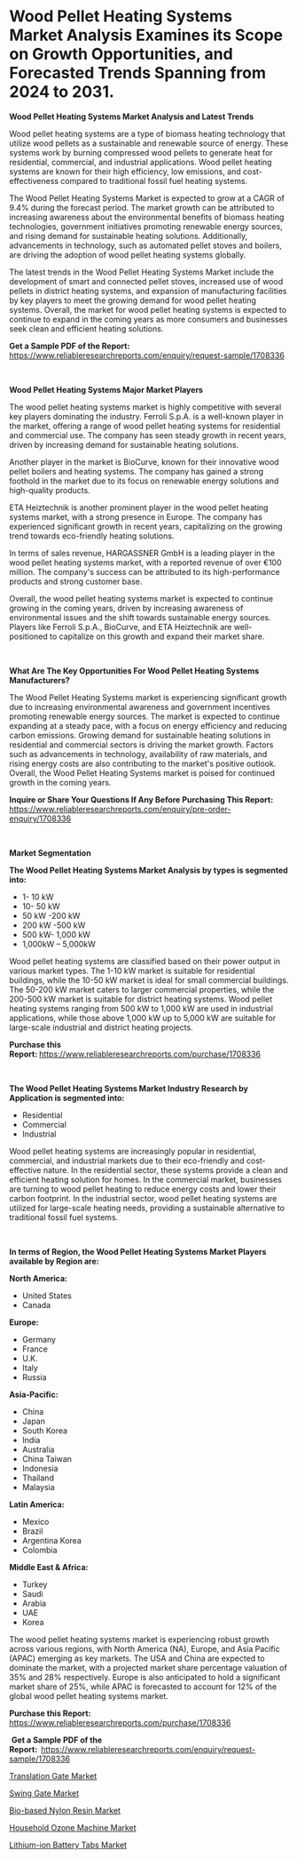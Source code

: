 <p><h1>Wood Pellet Heating Systems Market Analysis Examines its Scope on Growth Opportunities, and Forecasted Trends Spanning from 2024 to 2031.</h1></p><p><strong>Wood Pellet Heating Systems Market Analysis and Latest Trends</strong></p>
<p><p>Wood pellet heating systems are a type of biomass heating technology that utilize wood pellets as a sustainable and renewable source of energy. These systems work by burning compressed wood pellets to generate heat for residential, commercial, and industrial applications. Wood pellet heating systems are known for their high efficiency, low emissions, and cost-effectiveness compared to traditional fossil fuel heating systems.</p><p>The Wood Pellet Heating Systems Market is expected to grow at a CAGR of 9.4% during the forecast period. The market growth can be attributed to increasing awareness about the environmental benefits of biomass heating technologies, government initiatives promoting renewable energy sources, and rising demand for sustainable heating solutions. Additionally, advancements in technology, such as automated pellet stoves and boilers, are driving the adoption of wood pellet heating systems globally.</p><p>The latest trends in the Wood Pellet Heating Systems Market include the development of smart and connected pellet stoves, increased use of wood pellets in district heating systems, and expansion of manufacturing facilities by key players to meet the growing demand for wood pellet heating systems. Overall, the market for wood pellet heating systems is expected to continue to expand in the coming years as more consumers and businesses seek clean and efficient heating solutions.</p></p>
<p><strong>Get a Sample PDF of the Report:&nbsp;</strong> <a href="https://www.reliableresearchreports.com/enquiry/request-sample/1708336">https://www.reliableresearchreports.com/enquiry/request-sample/1708336</a></p>
<p>&nbsp;</p>
<p><strong>Wood Pellet Heating Systems Major Market Players</strong></p>
<p><p>The wood pellet heating systems market is highly competitive with several key players dominating the industry. Ferroli S.p.A. is a well-known player in the market, offering a range of wood pellet heating systems for residential and commercial use. The company has seen steady growth in recent years, driven by increasing demand for sustainable heating solutions.</p><p>Another player in the market is BioCurve, known for their innovative wood pellet boilers and heating systems. The company has gained a strong foothold in the market due to its focus on renewable energy solutions and high-quality products.</p><p>ETA Heiztechnik is another prominent player in the wood pellet heating systems market, with a strong presence in Europe. The company has experienced significant growth in recent years, capitalizing on the growing trend towards eco-friendly heating solutions.</p><p>In terms of sales revenue, HARGASSNER GmbH is a leading player in the wood pellet heating systems market, with a reported revenue of over €100 million. The company's success can be attributed to its high-performance products and strong customer base.</p><p>Overall, the wood pellet heating systems market is expected to continue growing in the coming years, driven by increasing awareness of environmental issues and the shift towards sustainable energy sources. Players like Ferroli S.p.A., BioCurve, and ETA Heiztechnik are well-positioned to capitalize on this growth and expand their market share.</p></p>
<p>&nbsp;</p>
<p><strong>What Are The Key Opportunities For Wood Pellet Heating Systems Manufacturers?</strong></p>
<p><p>The Wood Pellet Heating Systems market is experiencing significant growth due to increasing environmental awareness and government incentives promoting renewable energy sources. The market is expected to continue expanding at a steady pace, with a focus on energy efficiency and reducing carbon emissions. Growing demand for sustainable heating solutions in residential and commercial sectors is driving the market growth. Factors such as advancements in technology, availability of raw materials, and rising energy costs are also contributing to the market's positive outlook. Overall, the Wood Pellet Heating Systems market is poised for continued growth in the coming years.</p></p>
<p><strong>Inquire or Share Your Questions If Any Before Purchasing This Report:</strong> <a href="https://www.reliableresearchreports.com/enquiry/pre-order-enquiry/1708336">https://www.reliableresearchreports.com/enquiry/pre-order-enquiry/1708336</a></p>
<p>&nbsp;</p>
<p><strong>Market Segmentation</strong></p>
<p><strong>The Wood Pellet Heating Systems Market Analysis by types is segmented into:</strong></p>
<p><ul><li>1- 10 kW</li><li>10- 50 kW</li><li>50 kW -200 kW</li><li>200 kW -500 kW</li><li>500 kW- 1,000 kW</li><li>1,000kW – 5,000kW</li></ul></p>
<p><p>Wood pellet heating systems are classified based on their power output in various market types. The 1-10 kW market is suitable for residential buildings, while the 10-50 kW market is ideal for small commercial buildings. The 50-200 kW market caters to larger commercial properties, while the 200-500 kW market is suitable for district heating systems. Wood pellet heating systems ranging from 500 kW to 1,000 kW are used in industrial applications, while those above 1,000 kW up to 5,000 kW are suitable for large-scale industrial and district heating projects.</p></p>
<p><strong>Purchase this Report:&nbsp;</strong><a href="https://www.reliableresearchreports.com/purchase/1708336">https://www.reliableresearchreports.com/purchase/1708336</a></p>
<p>&nbsp;</p>
<p><strong>The Wood Pellet Heating Systems Market Industry Research by Application is segmented into:</strong></p>
<p><ul><li>Residential</li><li>Commercial</li><li>Industrial</li></ul></p>
<p><p>Wood pellet heating systems are increasingly popular in residential, commercial, and industrial markets due to their eco-friendly and cost-effective nature. In the residential sector, these systems provide a clean and efficient heating solution for homes. In the commercial market, businesses are turning to wood pellet heating to reduce energy costs and lower their carbon footprint. In the industrial sector, wood pellet heating systems are utilized for large-scale heating needs, providing a sustainable alternative to traditional fossil fuel systems.</p></p>
<p>&nbsp;</p>
<p><strong>In terms of Region, the Wood Pellet Heating Systems Market Players available by Region are:</strong></p>
<p>
    <p> <strong> North America: </strong>
        <ul>
            <li>United States</li>
            <li>Canada</li>
        </ul>
        </p> 
    <p> <strong> Europe: </strong>
        <ul>
            <li>Germany</li>
            <li>France</li>
            <li>U.K.</li>
            <li>Italy</li>
            <li>Russia</li>
        </ul>
        </p> 
    <p> <strong> Asia-Pacific: </strong>
        <ul>
            <li>China</li>
            <li>Japan</li>
            <li>South Korea</li>
            <li>India</li>
            <li>Australia</li>
            <li>China Taiwan</li>
            <li>Indonesia</li>
            <li>Thailand</li>
            <li>Malaysia</li>
        </ul>
        </p> 
    <p> <strong> Latin America: </strong>
        <ul>
            <li>Mexico</li>
            <li>Brazil</li>
            <li>Argentina Korea</li>
            <li>Colombia</li>
        </ul>
        </p> 
    <p> <strong> Middle East & Africa: </strong>
        <ul>
            <li>Turkey</li>
            <li>Saudi</li>
            <li>Arabia</li>
            <li>UAE</li>
            <li>Korea</li>
        </ul>
    </p>
    </p>
<p><p>The wood pellet heating systems market is experiencing robust growth across various regions, with North America (NA), Europe, and Asia Pacific (APAC) emerging as key markets. The USA and China are expected to dominate the market, with a projected market share percentage valuation of 35% and 28% respectively. Europe is also anticipated to hold a significant market share of 25%, while APAC is forecasted to account for 12% of the global wood pellet heating systems market.</p></p>
<p><strong>Purchase this Report: </strong><a href="https://www.reliableresearchreports.com/purchase/1708336">https://www.reliableresearchreports.com/purchase/1708336</a></p>
<p>&nbsp;<strong>Get a Sample PDF of the Report:&nbsp;&nbsp;</strong><a href="https://www.reliableresearchreports.com/enquiry/request-sample/1708336">https://www.reliableresearchreports.com/enquiry/request-sample/1708336</a></p>
<p><strong></strong></p>
<p><p><a href="https://github.com/Sarissaschmalingtr6fz2739/Market-Research-Report-List-1/blob/main/translation-gate-market.md">Translation Gate Market</a></p><p><a href="https://github.com/WillieWoodard/Market-Research-Report-List-3/blob/main/swing-gate-market.md">Swing Gate Market</a></p><p><a href="https://issuu.com/reportprime-2/docs/bio-based-nylon-resin-market-size-2030.pptx">Bio-based Nylon Resin Market</a></p><p><a href="https://github.com/marloy8/Market-Research-Report-List-3/blob/main/household-ozone-machine-market.md">Household Ozone Machine Market</a></p><p><a href="https://issuu.com/reportprime-2/docs/lithium-ion-battery-tabs-market-size-2030.pptx">Lithium-ion Battery Tabs Market</a></p></p>